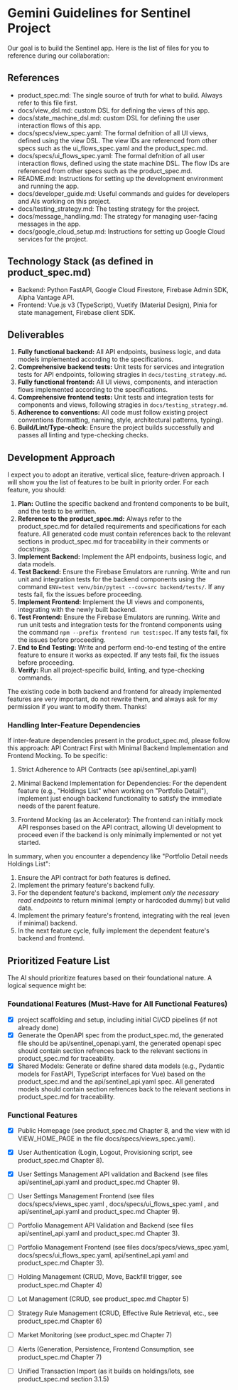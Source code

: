 # Gemini Guidelines for Sentinel Project

Our goal is to build the Sentinel app. Here is the list of files for you to reference during our collaboration:

## References 

- product_spec.md: The single source of truth for what to build. Always refer to this file first.
- docs/view_dsl.md: custom DSL for defining the views of this app.
- docs/state_machine_dsl.md: custom DSL for defining the user interaction flows of this app.
- docs/specs/view_spec.yaml: The formal defnition of all UI views, defined using the view DSL. The view IDs are referenced from other specs such as the ui_flows_spec.yaml and the product_spec.md.
- docs/specs/ui_flows_spec.yaml: The formal defnition of all user interaction flows, defined using the state machine DSL. The flow IDs are referenced from other specs such as the product_spec.md.
- README.md: Instructions for setting up the development environment and running the app.
- docs/developer_guide.md: Useful commands and guides for developers and AIs working on this project.
- docs/testing_strategy.md: The testing strategy for the project.
- docs/message_handling.md: The strategy for managing user-facing messages in the app.
- docs/google_cloud_setup.md: Instructions for setting up Google Cloud services for the project.

## Technology Stack (as defined in product_spec.md)
- Backend: Python FastAPI, Google Cloud Firestore, Firebase Admin SDK, Alpha Vantage API.
- Frontend: Vue.js v3 (TypeScript), Vuetify (Material Design), Pinia for state management, Firebase client SDK.

## Deliverables

1. **Fully functional backend:** All API endpoints, business logic, and data models implemented according to the specifications.
2. **Comprehensive backend tests:** Unit tests for services and integration tests for API endpoints, following stragies in `docs/testing_strategy.md`.
3. **Fully functional frontend:** All UI views, components, and interaction flows implemented according to the specifications.
4. **Comprehensive frontend tests:** Unit tests and integration tests for components and views, following stragies in `docs/testing_strategy.md`.
5. **Adherence to conventions:** All code must follow existing project conventions (formatting, naming, style, architectural patterns, typing).
6. **Build/Lint/Type-check:** Ensure the project builds successfully and passes all linting and type-checking checks.

## Development Approach

I expect you to adopt an iterative, vertical slice, feature-driven approach. I will show you the list of features to be built in priority order. For each feature, you should: 

1. **Plan:** Outline the specific backend and frontend components to be built, and the tests to be written.
2. **Reference to the product_spec.md:** Always refer to the product_spec.md for detailed requirements and specifications for each feature. All generated code must contain references back to the relevant sections in product_spec.md for traceability in their comments or docstrings.
3. **Implement Backend:** Implement the API endpoints, business logic, and data models.
4. **Test Backend:** Ensure the Firebase Emulators are running. Write and run unit and integration tests for the backend components using the command `ENV=test venv/bin/pytest --cov=src backend/tests/`. If any tests fail, fix the issues before proceeding.
5. **Implement Frontend:** Implement the UI views and components, integrating with the newly built backend.
6. **Test Frontend:** Ensure the Firebase Emulators are running. Write and run unit tests and integration tests for the frontend components using the command `npm --prefix frontend run test:spec`. If any tests fail, fix the issues before proceeding.
7. **End to End Testing:** Write and perform end-to-end testing of the entire feature to ensure it works as expected. If any tests fail, fix the issues before proceeding.
8. **Verify:** Run all project-specific build, linting, and type-checking commands.

The existing code in both backend and frontend for already implemented features are very important, do not rewrite them, and always ask for my permission if you want to modify them. Thanks! 

### Handling Inter-Feature Dependencies 

If inter-feature dependencies present in the product_spec.md, please follow this approach: API Contract First with Minimal Backend Implementation and Frontend Mocking. To be specific:

1. Strict Adherence to API Contracts (see api/sentinel_api.yaml)

2. Minimal Backend Implementation for Dependencies: For the dependent feature (e.g., "Holdings List" when working on "Portfolio Detail"), implement just enough backend functionality to satisfy the immediate needs of the parent feature.

3. Frontend Mocking (as an Accelerator): The frontend can initially mock API responses based on the API contract, allowing UI development to proceed even if the backend is only minimally implemented or not yet started.

In summary, when you encounter a dependency like "Portfolio Detail needs Holdings List":

1. Ensure the API contract for *both* features is defined.
2. Implement the primary feature's backend fully.
3. For the dependent feature's backend, implement *only the necessary read endpoints* to return minimal (empty or hardcoded dummy) but valid data.
4. Implement the primary feature's frontend, integrating with the real (even if minimal) backend.
5. In the next feature cycle, fully implement the dependent feature's backend and frontend.

## Prioritized Feature List

The AI should prioritize features based on their foundational nature. A logical sequence might be:

### Foundational Features (Must-Have for All Functional Features)

- [x] project scaffolding and setup, including initial CI/CD pipelines (if not already done)
- [x] Generate the OpenAPI spec from the product_spec.md, the generated file should be api/sentinel_openapi.yaml, the generated openapi spec should contain section refrences back to the relevant sections in product_spec.md for traceability.
- [x] Shared Models: Generate or define shared data models (e.g., Pydantic models for FastAPI, TypeScript interfaces for Vue) based on the product_spec.md and the api/sentinel_api.yaml spec. All generated models should contain section refrences back to the relevant sections in product_spec.md for traceability. 

### Functional Features

- [x] Public Homepage (see product_spec.md Chapter 8, and the view with id VIEW_HOME_PAGE in the file docs/specs/views_spec.yaml). 
- [x] User Authentication (Login, Logout, Provisioning script, see product_spec.md Chapter 8). 
- [x] User Settings Management API validation and Backend (see files api/sentinel_api.yaml and product_spec.md Chapter 9).
- [ ] User Settings Management Frontend (see files docs/specs/views_spec.yaml , docs/specs/ui_flows_spec.yaml , and api/sentinel_api.yaml and product_spec.md Chapter 9).
- [ ] Portfolio Management API Validation and Backend (see files api/sentinel_api.yaml and product_spec.md Chapter 3).
- [ ] Portfolio Management Frontend (see files docs/specs/views_spec.yaml, docs/specs/ui_flows_spec.yaml, api/sentinel_api.yaml and product_spec.md Chapter 3).
- [ ] Holding Management (CRUD, Move, Backfill trigger, see product_spec.md Chapter 4)
- [ ] Lot Management (CRUD, see product_spec.md Chapter 5)
- [ ] Strategy Rule Management (CRUD, Effective Rule Retrieval, etc., see product_spec.md Chapter 6)
- [ ] Market Monitoring (see product_spec.md Chapter 7)
- [ ] Alerts (Generation, Persistence, Frontend Consumption, see product_spec.md Chapter 7)
- [ ] Unified Transaction Import (as it builds on holdings/lots, see product_spec.md section 3.1.5)

